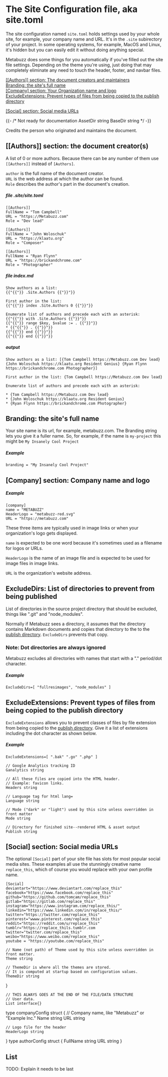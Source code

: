 # The Site Configuration file, aka site.toml

The site configuration named `site.toml` holds settings used by your whole site, for example, your company name and URL. It's in the `.site` subirectory of your project. In some operating systems, for example, MacOS and Linux, it's hidden but you can easily edit it without doing anything special.

Metabuzz does some things for you automatically if you've filled out the site file settings. Depending on the theme you're using, just doing that may completely eliminate any need to touch the header, footer, and navbar files.


[[[Authors]] section: The document creators and maintainers](#author)  
[Branding: the site's full name](#branding)  
[[Company] section: Your Organization name and logo](#company)  
[ExcludeExtensions: Prevent types of files from being copied to the publish directory](#exclude-extensions)


[[Social] section: Social media URLs](#social)  


{{- /* Not ready for documentation 
	AssetDir string
	BaseDir string
*/ -}}



<a id="author"></a>

Credits the person who originated and maintains the document.

## [[Authors]] section: the document creator(s)

A list of 0 or more authors. Because there can be any number of them use `[[Authors]]` instead of `[Authors]`.

`author` is the full name of the document creator.  
`URL` is the web address at which the author can be found.  
`Role` describes the author's part in the document's creation. 

##### file .site/site.toml

```
[[Authors]]
FullName = "Tom Campbell"
URL = "https://Metabuzz.com"
Role = "Dev lead"

[[Authors]]
FullName = "John Woloschuk"
URL = "https://klaatu.org"
Role = "Composer"

[[Authors]]
FullName = "Ryan Flynn"
URL = "https://brickandchrome.com"
Role = "Photographer"

```

##### file index.md

```
Show authors as a list:
{{"{{"}} .Site.Authors {{"}}"}}

First author in the list:
{{"{{"}} index .Site.Authors 0 {{"}}"}}

Enumerate list of authors and precede each with an asterisk:
{{"{{"}} with .Site.Authors {{"}}"}}                                             
{{"{{"}} range $key, $value := . {{"}}"}}                                       
* {{"{{"}} . {{"}}"}}  
{{"{{"}} end {{"}}"}}                                                                     
{{"{{"}} end {{"}}"}}

```

##### output

```
Show authors as a list: [{Tom Campbell https://Metabuzz.com Dev lead} {John Woloschuk https://klaatu.org Resident Genius} {Ryan Flynn https://brickandchrome.com Photographer}]

First author in the list: {Tom Campbell https://Metabuzz.com Dev lead}

Enumerate list of authors and precede each with an asterisk:

* {Tom Campbell https://Metabuzz.com Dev lead}  
* {John Woloschuk https://klaatu.org Resident Genius}  
* {Ryan Flynn https://brickandchrome.com Photographer}  

```
<a id="branding"></a>
## Branding: the site's full name

Your site name is its url, for example, metabuzz.com. The Branding string lets you give it a fuller name. So, for example, if the name is `my-project` this might be `My Insanely Cool Project`

##### Example

```
branding = "My Insanely Cool Project"
```

<a id="company"></a>
## [Company] section: Company name and logo

##### Example

```
[company]
name = "METABUZZ"
HeaderLogo = "metabuzz-red.svg"
URL = "https://metabuzz.com"
```

These three items are typically used in image links or when your organization's logo gets displayed.

`name` is expected to be one word because it's sometimes used as a filename for logos or URLs. 

`HeaderLogo` is the name of an image file and is expected to be used for image files in image links.

`URL` is the organization's website address.

<a id= "exclude-dirs"></a>

## ExcludeDirs: List of directories to prevent from being published

List of directories in the source project directory that should be
excluded, things like ".git" and "node_modules".

Normally if Metabuzz sees a directory, it assumes that the directory contains Markdown documents and copies that directory to the to the [publish directory](publish-directory). `ExcludeDirs` prevents that copy.

### Note: Dot directories are always ignored

Metabuzz excludes all directories with names that start with a "." period/dot character.

##### Example

```
ExcludeDirs=[ "fullresimages", "node_modules" ]
```
<a id= "exclude-extensions "></a>

## ExcludeExtensions: Prevent types of files from being copied to the publish directory

`ExcludeExtensions` allows you to prevent classes of files by file extension from being copied to the [publish directory](publish-directory.md). Give it a list of extensions including the dot character as shown below.

##### Example

```
ExcludeExtensions=[ ".bak" ".go" ".php" ]
```

	// Google Analytics tracking ID
	Ganalytics string

	// All these files are copied into the HTML header.
	// Example: favicon links.
	Headers string

	// Language tag for html lang=
	Language string

	// Mode ("dark" or "light") used by this site unless overridden in front matter
	Mode string

	// Directory for finished site--rendered HTML & asset output
	Publish string

<a id="social"></a>
## [Social] section: Social media URLs

The optional `[Social]` part of your site file has slots for most popular social media sites. These examples all use the stunningly creative name `replace_this`, which of course you would replace with your own profile name.

```
[Social]
deviantart="https://www.deviantart.com/replace_this"
facebook="https://www.facebook.com/replace_this"
github="https://github.com/tomcam/replace_this"
gitlab="https://gitlab.com/replace_this"
instagram="https://www.instagram.com/replace_this/"
linkedin="https://www.linkedin.com/in/replace_this/"
twitter="https://twitter.com/replace_this"
pinterest="wwww.pinterest.com/replace_this"
reddit="https://reddit.com/u/replace_this"
tumblr="https://replace_thils.tumblr.com
twitter="twitter.com/replace_this"
weibo="https://www.weibo.com/replace_this"
youtube = "https://youtube.com/replace_this"
```



	// Name (not path) of Theme used by this site unless overridden in front matter.
	Theme string

	// ThemeDir is where all the themes are stored.
	// It is computed at startup based on configuration values.
	ThemeDir string



}


	// THIS ALWAYS GOES AT THE END OF THE FILE/DATA STRUCTURE
	// User data.
	List interface{}



type companyConfig struct {
	// Company name, like "Metabuzz" or "Example Inc."
	Name string
	URL  string

	// Logo file for the header
	HeaderLogo string
}
type authorConfig struct {
	FullName string
	URL      string
}



## List

TODO: Explain it needs to be last




